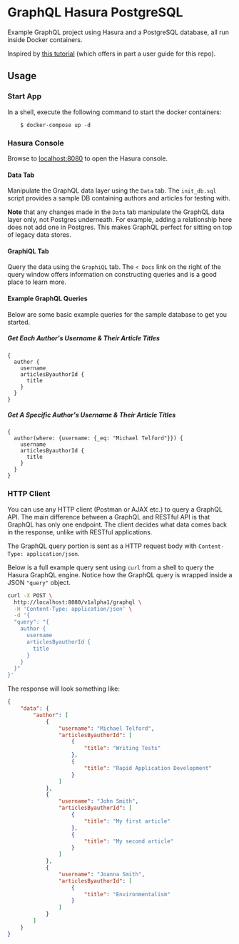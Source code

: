 # GraphQL Hasura PostgreSQL

Example GraphQL project using Hasura and a PostgreSQL database, all run inside Docker containers.

Inspired by [this tutorial](https://blog.hasura.io/postgres-views-and-materialized-views-with-graphql-fd75680888b8) (which offers in part a user guide for this repo).

## Usage

### Start App

In a shell, execute the following command to start the docker containers:

        $ docker-compose up -d

### Hasura Console

Browse to [localhost:8080](http://localhost:8080/console) to open the Hasura console.

#### Data Tab

Manipulate the GraphQL data layer using the `Data` tab. The `init_db.sql` script provides a sample DB containing authors and articles for testing with.

**Note** that any changes made in the `Data` tab manipulate the GraphQL data layer only, not Postgres underneath. For example, adding a relationship here does not add one in Postgres. This makes GraphQL perfect for sitting on top of legacy data stores.

#### GraphiQL Tab

Query the data using the `GraphiQL` tab. The `< Docs` link on the right of the query window offers information on constructing queries and is a good place to learn more.

#### Example GraphQL Queries

Below are some basic example queries for the sample database to get you started.

##### Get Each Author's Username & Their Article Titles

```
{
  author {
    username
    articlesByauthorId {
      title
    }
  }
}
```

##### Get A Specific Author's Username & Their Article Titles

```
{
  author(where: {username: {_eq: "Michael Telford"}}) {
    username
    articlesByauthorId {
      title
    }
  }
}
```

### HTTP Client

You can use any HTTP client (Postman or AJAX etc.) to query a GraphQL API. The main difference between a GraphQL and RESTful API is that GraphQL has only one endpoint. The client decides what data comes back in the response, unlike with RESTful applications.

The GraphQL query portion is sent as a HTTP request body with `Content-Type: application/json`. 

Below is a full example query sent using `curl` from a shell to query the Hasura GraphQL engine. Notice how the GraphQL query is wrapped inside a JSON `"query"` object.

```sh
curl -X POST \
  http://localhost:8080/v1alpha1/graphql \
  -H 'Content-Type: application/json' \
  -d '{
  "query": "{
    author {
      username
      articlesByauthorId {
        title
      }
    }
  }"
}'
```

The response will look something like:

```json
{
    "data": {
        "author": [
            {
                "username": "Michael Telford",
                "articlesByauthorId": [
                    {
                        "title": "Writing Tests"
                    },
                    {
                        "title": "Rapid Application Development"
                    }
                ]
            },
            {
                "username": "John Smith",
                "articlesByauthorId": [
                    {
                        "title": "My first article"
                    },
                    {
                        "title": "My second article"
                    }
                ]
            },
            {
                "username": "Joanna Smith",
                "articlesByauthorId": [
                    {
                        "title": "Environmentalism"
                    }
                ]
            }
        ]
    }
}
```
